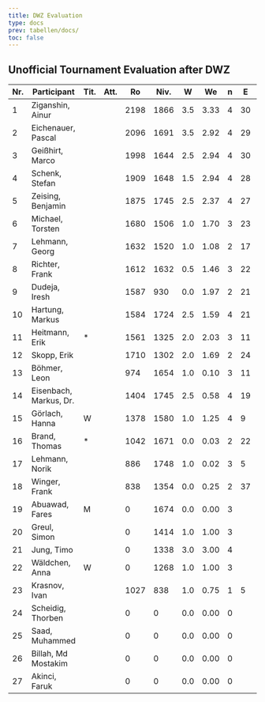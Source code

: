 ```yaml
---
title: DWZ Evaluation
type: docs
prev: tabellen/docs/
toc: false
---
```


## Unofficial Tournament Evaluation after DWZ

| Nr. | Participant           | Tit. | Att. | Ro   | Niv. | W  | We  | n  | E  | / | J  | Rh  | X  | Rn   | Diff. |
|-----|-----------------------|------|------|------|------|----|-----|----|----|---|----|-----|----|------|-------|
| 1   | Ziganshin, Ainur      |      |      | 2198 | 1866 | 3.5 | 3.33 | 4  | 30 | / | 15 | 2202 |    | 2202 | 4     |
| 2   | Eichenauer, Pascal    |      |      | 2096 | 1691 | 3.5 | 2.92 | 4  | 29 | / | 10 | 2027 |    | 2110 | 14    |
| 3   | Geißhirt, Marco       |      |      | 1998 | 1644 | 2.5 | 2.94 | 4  | 30 | / | 15 | 1739 |    | 1988 | -10   |
| 4   | Schenk, Stefan        |      |      | 1909 | 1648 | 1.5 | 2.94 | 4  | 28 | / | 15 | 1561 |    | 1873 | -36   |
| 5   | Zeising, Benjamin     |      |      | 1875 | 1745 | 2.5 | 2.37 | 4  | 27 | / | 15 | 1840 |    | 1878 | 3     |
| 6   | Michael, Torsten      |      |      | 1680 | 1506 | 1.0 | 1.70 | 3  | 23 | / | 15 | 1381 |    | 1659 | -21   |
| 7   | Lehmann, Georg        |      |      | 1632 | 1520 | 1.0 | 1.08 | 2  | 17 | / | 10 |     |    | 1629 | -3    |
| 8   | Richter, Frank        |      |      | 1612 | 1632 | 0.5 | 1.46 | 3  | 22 | / | 15 | 1359 |    | 1582 | -30   |
| 9   | Dudeja, Iresh         |      |      | 1587 | 930  | 0.0 | 1.97 | 2  | 21 | / | 15 |     |    | 1519 | -68   |
| 10  | Hartung, Markus       |      |      | 1584 | 1724 | 2.5 | 1.59 | 4  | 21 | / | 15 | 1819 |    | 1613 | 29    |
| 11  | Heitmann, Erik        | *    |      | 1561 | 1325 | 2.0 | 2.03 | 3  | 11 | / | 5  | 1450 |    | 1560 | -1    |
| 12  | Skopp, Erik           |      |      | 1710 | 1302 | 2.0 | 1.69 | 2  | 24 | / | 15 |     |    | 1719 | 9     |
| 13  | Böhmer, Leon          |      |      | 974  | 1654 | 1.0 | 0.10 | 3  | 11 | / | 10 | 1529 |    | 1025 | 51    |
| 14  | Eisenbach, Markus, Dr.|      |      | 1404 | 1745 | 2.5 | 0.58 | 4  | 19 | / | 15 | 1840 |    | 1470 | 66    |
| 15  | Görlach, Hanna        | W    |      | 1378 | 1580 | 1.0 | 1.25 | 4  | 9  | / | 5  | 1387 |    | 1363 | -15   |
| 16  | Brand, Thomas         | *    |      | 1042 | 1671 | 0.0 | 0.03 | 2  | 22 | / | 15 |     |    | 1041 | -1    |
| 17  | Lehmann, Norik        |      |      | 886  | 1748 | 1.0 | 0.02 | 3  | 5  | / | 5  | 1623 |    | 983  | 97    |
| 18  | Winger, Frank         |      |      | 838  | 1354 | 0.0 | 0.25 | 2  | 37 | / | 15 |     |    | 833  | -5    |
| 19  | Abuawad, Fares        | M    |      | 0    | 1674 | 0.0 | 0.00 | 3  |    | / | 0  |     |    | 0    | 0     |
| 20  | Greul, Simon          |      |      | 0    | 1414 | 1.0 | 1.00 | 3  |    | / | 0  |     |    | 0    | 0     |
| 21  | Jung, Timo            |      |      | 0    | 1338 | 3.0 | 3.00 | 4  |    | / | 0  |     |    | 0    | 0     |
| 22  | Wäldchen, Anna        | W    |      | 0    | 1268 | 1.0 | 1.00 | 3  |    | / | 0  |     |    | 0    | 0     |
| 23  | Krasnov, Ivan         |      |      | 1027 | 838  | 1.0 | 0.75 | 1  | 5  | / | 5  |     |    | 1060 | 33    |
| 24  | Scheidig, Thorben     |      |      | 0    | 0    | 0.0 | 0.00 | 0  |    | / | 0  |     |    | 0    | 0     |
| 25  | Saad, Muhammed        |      |      | 0    | 0    | 0.0 | 0.00 | 0  |    | / | 0  |     |    | 0    | 0     |
| 26  | Billah, Md Mostakim   |      |      | 0    | 0    | 0.0 | 0.00 | 0  |    | / | 0  |     |    | 0    | 0     |
| 27  | Akinci, Faruk         |      |      | 0    | 0    | 0.0 | 0.00 | 0  |    | / | 0  |     |    | 0    | 0     |
